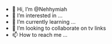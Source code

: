 - 👋 Hi, I’m @Nehhymiah
- 👀 I’m interested in ...
- 🌱 I’m currently learning ...
- 💞️ I’m looking to collaborate on tv links
- 📫 How to reach me ...

<!---
Nehhymiah/Nehhymiah is a ✨ special ✨ repository because its `README.md` (this file) appears on your GitHub profile.
You can click the Preview link to take a look at your changes.
--->
